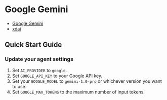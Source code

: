 # Google Gemini

- [Google Gemini](https://cloud.google.com/vertex-ai/generative-ai/docs/model-reference/gemini)
- [xdai](https://github.com/jaymes081/xdai)

## Quick Start Guide

### Update your agent settings

1. Set `AI_PROVIDER` to `google`.
2. Set `GOOGLE_API_KEY` to your Google API key.
3. Set your `GOOGLE_MODEL` to `gemini-1.0-pro` or whichever version you want to use.
4. Set `GOOGLE_MAX_TOKENS` to the maximum number of input tokens.
